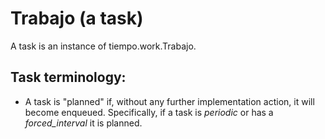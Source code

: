 

# Trabajo (a task)

A task is an instance of tiempo.work.Trabajo.

## Task terminology:

* A task is "planned" if, without any further implementation action, it will become enqueued.  Specifically, if a task is *periodic* or has a *forced_interval* it is planned.

